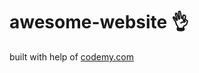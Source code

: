 # awesome-website :ok_hand:                         
built with help of <a href="http://johnelder.com/">codemy.com</a>
